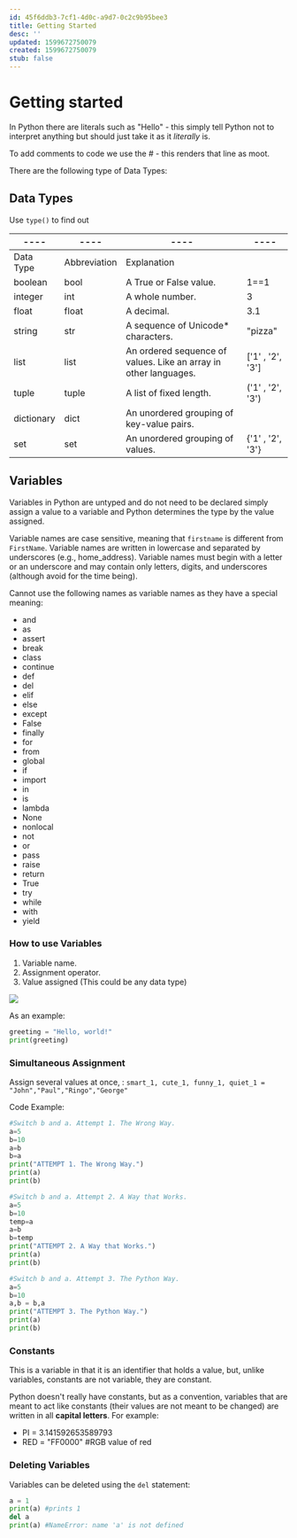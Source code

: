 ```yaml
---
id: 45f6ddb3-7cf1-4d0c-a9d7-0c2c9b95bee3
title: Getting Started
desc: ''
updated: 1599672750079
created: 1599672750079
stub: false
---
```


# Getting started

In Python there are literals such as "Hello" - this simply tell Python not to interpret anything but should just take it as it _literally_ is.

To add comments to code we use the # - this renders that line as moot. 

There are the following type of Data Types:

## Data Types

Use `type()` to find out

|----|----|----|----|
|----|----|----|----|
Data Type |	Abbreviation | Explanation
boolean |bool |	A True or False value.| 1==1
integer |int |	A whole number. | 3
float	| float	| A decimal. | 3.1
string	| str	| A sequence of Unicode* characters. | "pizza"
list	| list	| An ordered sequence of values. Like an array in other languages. | ['1' , '2', '3']
tuple	| tuple	| A list of fixed length. | ('1' , '2', '3')
dictionary |	dict	| An unordered grouping of key-value pairs.
set	| set	| An unordered grouping of values. | {'1' , '2', '3'}

## Variables

Variables in Python are untyped and do not need to be declared  simply assign a value to a variable and Python determines the type by the value assigned.

Variable names are case sensitive, meaning that `firstname` is different from `FirstName`. Variable names are written in lowercase and separated by underscores (e.g., home_address). Variable names must begin with a letter or an underscore and may contain only letters, digits, and underscores (although avoid for the time being).

Cannot use the following names as variable names as they have a special meaning:

* and
* as
* assert
* break
* class
* continue
* def
* del
* elif
* else
* except
* False
* finally
* for
* from
* global
* if
* import
* in
* is
* lambda
* None
* nonlocal
* not
* or
* pass
* raise
* return
* True
* try
* while
* with
* yield

### How to use Variables

1. Variable name.
2. Assignment operator.
3. Value assigned (This could be any data type)

![](/assets/images/2020-09-09-19-17-35.png)

As an example:
```Python
greeting = "Hello, world!"
print(greeting)
```

### Simultaneous Assignment

Assign several values at once, :
`smart_1, cute_1, funny_1, quiet_1 = "John","Paul","Ringo","George"`

Code Example:
```Python
#Switch b and a. Attempt 1. The Wrong Way.
a=5
b=10
a=b
b=a
print("ATTEMPT 1. The Wrong Way.")
print(a)
print(b)

#Switch b and a. Attempt 2. A Way that Works.
a=5
b=10
temp=a
a=b
b=temp
print("ATTEMPT 2. A Way that Works.")
print(a)
print(b)

#Switch b and a. Attempt 3. The Python Way.
a=5
b=10
a,b = b,a
print("ATTEMPT 3. The Python Way.")
print(a)
print(b)
```

### Constants

This is a variable in that it is an identifier that holds a value, but, unlike variables, constants are not variable, they are constant. 

Python doesn't really have constants, but as a convention, variables that are meant to act like constants (their values are not meant to be changed) are written in all **capital letters**. For example:

- PI = 3.141592653589793
- RED = "FF0000" #RGB value of red

### Deleting Variables

Variables can be deleted using the `del` statement:

```Python
a = 1
print(a) #prints 1
del a
print(a) #NameError: name 'a' is not defined
```